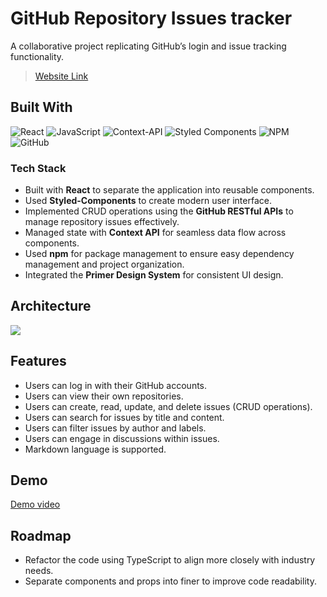 
# GitHub Repository Issues tracker

A collaborative project replicating GitHub’s login and issue tracking functionality.
> [Website Link](https://f2e-2bac8.web.app/login)


## Built With

![React](https://img.shields.io/badge/React-%2320232a.svg?style=for-the-badge&logo=react&logoColor=%2361DAFB)
![JavaScript](https://img.shields.io/badge/javascript-%23323330.svg?style=for-the-badge&logo=javascript&logoColor=%23F7DF1E)
![Context-API](https://img.shields.io/badge/Context--Api-000000?style=for-the-badge&logo=react)
![Styled Components](https://img.shields.io/badge/styled--components-DB7093?style=for-the-badge&logo=styled-components&logoColor=white)
![NPM](https://img.shields.io/badge/NPM-%23CB3837.svg?style=for-the-badge&logo=npm&logoColor=white)
![GitHub](https://img.shields.io/badge/github-%23121011.svg?style=for-the-badge&logo=github&logoColor=white)


### Tech Stack

- Built with **React** to separate the application into reusable components.
- Used **Styled-Components** to create modern user interface.
- Implemented CRUD operations using the **GitHub RESTful APIs** to manage repository issues effectively.
- Managed state with **Context API** for seamless data flow across components.
- Used **npm** for package management to ensure easy dependency management and project organization.
- Integrated the **Primer Design System** for consistent UI design.
## Architecture

![](https://i.imgur.com/L2QLDl4.png)
## Features

- Users can log in with their GitHub accounts.
- Users can view their own repositories.
- Users can create, read, update, and delete issues (CRUD operations).
- Users can search for issues by title and content.
- Users can filter issues by author and labels.
- Users can engage in discussions within issues.
- Markdown language is supported.
## Demo

[Demo video](https://drive.google.com/file/d/19TMeZa4Rnv8_ywy75pOM1ZYylOb2Eegg/view)
## Roadmap

-  Refactor the code using TypeScript to align more closely with industry needs.
-   Separate components and props into finer to improve code readability.